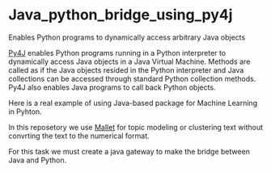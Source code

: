# Java_python_bridge_using_py4j
Enables Python programs to dynamically access arbitrary Java objects 

[Py4J](https://pypi.org/project/py4j/) enables Python programs running in a Python interpreter to dynamically access Java objects in a Java Virtual Machine. Methods are called as if the Java objects resided in the Python interpreter and Java collections can be accessed through standard Python collection methods. Py4J also enables Java programs to call back Python objects.

Here is a real example of using Java-based package for Machine Learning in Pyhton.

In this reposetory we use [Mallet](http://mallet.cs.umass.edu/index.php) for topic modeling or clustering text without convrting the text to the numerical format.

For this task we must create a java gateway to make the bridge between Java and Python.
